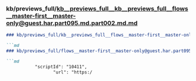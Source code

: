 ### kb/previews_full/kb__previews_full__kb__previews_full__flows__master-first__master-only@guest.har.part095.md.part002.md.md

```md
### kb/previews_full/kb__previews_full__flows__master-first__master-only@guest.har.part095.md.part002.md

```md
### kb/previews_full/flows__master-first__master-only@guest.har.part095.md (part 002)

```md
           "scriptId": "10411",
                  "url": "https:/
```

```

```

```
